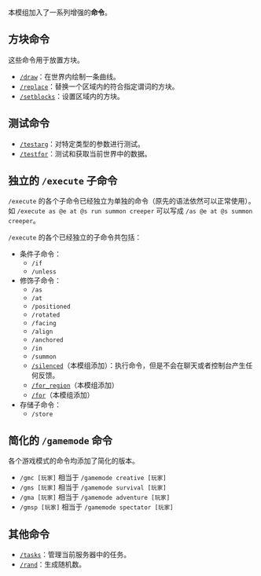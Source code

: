 本模组加入了一系列增强的**命令**。

## 方块命令

这些命令用于放置方块。

- [`/draw`](draw/zh.md)：在世界内绘制一条曲线。
- [`/replace`](replace/zh.md)：替换一个区域内的符合指定谓词的方块。
- [`/setblocks`](setblocks/zh.md)：设置区域内的方块。

## 测试命令

- [`/testarg`](testarg/zh.md)：对特定类型的参数进行测试。
- [`/testfor`](testfor/zh.md)：测试和获取当前世界中的数据。

## 独立的 `/execute` 子命令

`/execute` 的各个子命令已经独立为单独的命令（原先的语法依然可以正常使用）。如 `/execute as @e at @s run summon creeper` 可以写成 `/as @e at @s summon creeper`。

`/execute` 的各个已经独立的子命令共包括：

- 条件子命令：
    - `/if`
    - `/unless`
- 修饰子命令：
    - `/as`
    - `/at`
    - `/positioned`
    - `/rotated`
    - `/facing`
    - `/align`
    - `/anchored`
    - `/in`
    - `/summon`
    - [`/silenced`](../silenced/zh.md)（本模组添加）：执行命令，但是不会在聊天或者控制台产生任何反馈。
    - [`/for_region`](../for_region/zh.md)（本模组添加）
    - [`/for`](../for/zh.md)（本模组添加）
- 存储子命令：
    - `/store`

## 简化的 `/gamemode` 命令

各个游戏模式的命令均添加了简化的版本。

- `/gmc [玩家]` 相当于 `/gamemode creative [玩家]`
- `/gms [玩家]` 相当于 `/gamemode survival [玩家]`
- `/gma [玩家]` 相当于 `/gamemode adventure [玩家]`
- `/gmsp [玩家]` 相当于 `/gamemode spectator [玩家]`

## 其他命令

- [`/tasks`](tasks/zh.md)：管理当前服务器中的任务。
- [`/rand`](rand/zh.md)：生成随机数。